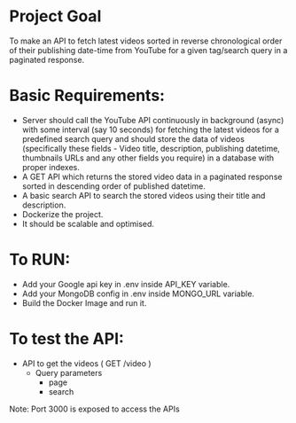 # Project Goal

To make an API to fetch latest videos sorted in reverse chronological order of their publishing date-time from YouTube for a given tag/search query in a paginated response.
# Basic Requirements:

- Server should call the YouTube API continuously in background (async) with some interval (say 10 seconds) for fetching the latest videos for a predefined search query and should store the data of videos (specifically these fields - Video title, description, publishing datetime, thumbnails URLs and any other fields you require) in a database with proper indexes.
- A GET API which returns the stored video data in a paginated response sorted in descending order of published datetime.
- A basic search API to search the stored videos using their title and description.
- Dockerize the project.
- It should be scalable and optimised.

# To RUN:
- Add your Google api key in .env inside API_KEY variable.
- Add your MongoDB config in .env inside MONGO_URL variable.
- Build the Docker Image and run it.

# To test the API:
- API to get the videos ( GET /video )
    - Query parameters
        - page
        - search

Note: Port 3000 is exposed to access the APIs